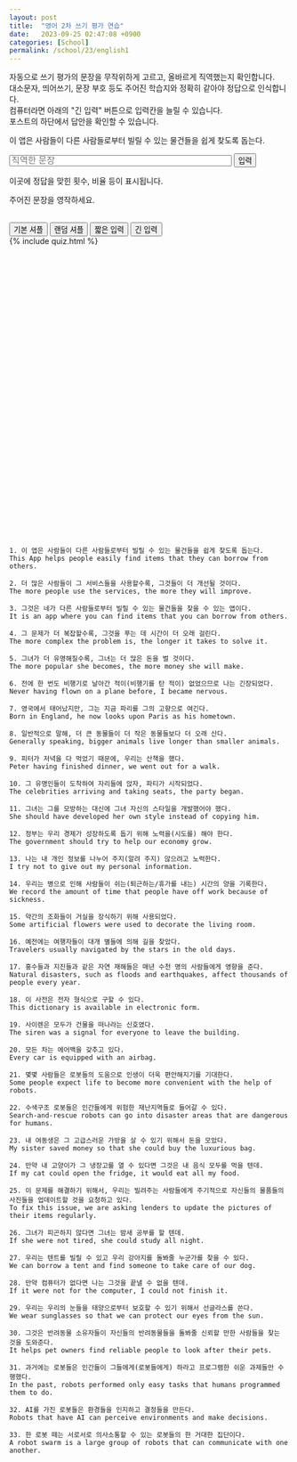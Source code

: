 ```yaml
---
layout: post
title:  "영어 2차 쓰기 평가 연습"
date:   2023-09-25 02:47:08 +0900
categories: [School]
permalink: /school/23/english1
---
```


자동으로 쓰기 평가의 문장을 무작위하게 고르고, 올바르게 직역했는지 확인합니다.  
대소문자, 띄어쓰기, 문장 부호 등도 주어진 학습지와 정확히 같아야 정답으로 인식합니다.   
컴퓨터라면 아래의 "긴 입력" 버튼으로 입력칸을 늘릴 수 있습니다.   
포스트의 하단에서 답안을 확인할 수 있습니다.    

<div>
  <p id="question-text">이 앱은 사람들이 다른 사람들로부터 빌릴 수 있는 물건들을 쉽게 찾도록 돕는다.</p>
  <input id="answer-input" type="text" style="width: 400px; font-size: 16px; height: 20px" placeholder="직역한 문장"> <button onclick="textEntered()"> 입력 </button> 
  <p id="stats">이곳에 정답을 맞힌 횟수, 비율 등이 표시됩니다.</p>
  <p id="correct-row">주어진 문장을 영작하세요.</p>
  <br>
  <button onclick="shuffleMode()">기본 셔플</button> <button onclick="fullRandomMode()">랜덤 셔플</button>
  <button onclick="shortInput()">짧은 입력</button> <button onclick="longInput()">긴 입력</button>
</div>
<script>
  var questions = [
    "이 앱은 사람들이 다른 사람들로부터 빌릴 수 있는 물건들을 쉽게 찾도록 돕는다.",
    "더 많은 사람들이 그 서비스들을 사용할수록, 그것들이 더 개선될 것이다.",
    "그것은 네가 다른 사람들로부터 빌릴 수 있는 물건들을 찾을 수 있는 앱이다.",
    "그 문제가 더 복잡할수록, 그것을 푸는 데 시간이 더 오래 걸린다.",
    "그녀가 더 유명해질수록, 그녀는 더 많은 돈을 벌 것이다.",
    "전에 한 번도 비행기로 날아간 적이(비행기를 탄 적이) 없었으므로 나는 긴장되었다.",
    "영국에서 태어났지만, 그는 지금 파리를 그의 고향으로 여긴다.",
    "일반적으로 말해, 더 큰 동물들이 더 작은 동물들보다 더 오래 산다.",
    "피터가 저녁을 다 먹었기 때문에, 우리는 산책을 했다.",
    "그 유명인들이 도착하여 자리들에 앉자, 파티가 시작되었다.",
    "그녀는 그를 모방하는 대신에 그녀 자신의 스타일을 개발했어야 했다.",
    "정부는 우리 경제가 성장하도록 돕기 위해 노력을(시도를) 해야 한다.",
    "나는 내 개인 정보를 나누어 주지(알려 주지) 않으려고 노력한다.",
    "우리는 병으로 인해 사람들이 쉬는(퇴근하는/휴가를 내는) 시간의 양을 기록한다.",
    "약간의 조화들이 거실을 장식하기 위해 사용되었다.",
    "예전에는 여행자들이 대개 별들에 의해 길을 찾았다.",
    "홍수들과 지진들과 같은 자연 재해들은 매년 수천 명의 사람들에게 영향을 준다.",
    "이 사전은 전자 형식으로 구할 수 있다.",
    "사이렌은 모두가 건물을 떠나라는 신호였다.",
    "모든 차는 에어백을 갖추고 있다.",
    "몇몇 사람들은 로봇들의 도움으로 인생이 더욱 편안해지기를 기대한다.",
    "수색구조 로봇들은 인간들에게 위험한 재난지역들로 들어갈 수 있다.",
    "내 여동생은 그 고급스러운 가방을 살 수 있기 위해서 돈을 모았다.",
    "만약 내 고양이가 그 냉장고를 열 수 있다면 그것은 내 음식 모두를 먹을 텐데.",
    "이 문제를 해결하기 위해서, 우리는 빌려주는 사람들에게 주기적으로 자신들의 물품들의 사진들을 업데이트할 것을 요청하고 있다.",
    "그녀가 피곤하지 않다면 그녀는 밤새 공부를 할 텐데.",
    "우리는 텐트를 빌릴 수 있고 우리 강아지를 돌봐줄 누군가를 찾을 수 있다.",
    "만약 컴퓨터가 없다면 나는 그것을 끝낼 수 없을 텐데.",
    "우리는 우리의 눈들을 태양으로부터 보호할 수 있기 위해서 선글라스를 쓴다.",
    "그것은 반려동물 소유자들이 자신들의 반려동물들을 돌봐줄 신뢰할 만한 사람들을 찾는 것을 도와준다.",
    "과거에는 로봇들은 인간들이 그들에게(로봇들에게) 하라고 프로그램한 쉬운 과제들만 수행했다.",
    "AI를 가진 로봇들은 환경들을 인지하고 결정들을 만든다.",
    "한 로봇 떼는 서로서로 의사소통할 수 있는 로봇들의 한 거대한 집단이다.",
  ];
  var answers = [
    "This App helps people easily find items that they can borrow from others.",
    "The more people use the services, the more they will improve.",
    "It is an app where you can find items that you can borrow from others.",
    "The more complex the problem is, the longer it takes to solve it.",
    "The more popular she becomes, the more money she will make.",
    "Never having flown on a plane before, I became nervous.",
    "Born in England, he now looks upon Paris as his hometown.",
    "Generally speaking, bigger animals live longer than smaller animals.",
    "Peter having finished dinner, we went out for a walk.",
    "The celebrities arriving and taking seats, the party began.",
    "She should have developed her own style instead of copying him.",
    "The government should try to help our economy grow.",
    "I try not to give out my personal information.",
    "We record the amount of time that people have off work because of sickness.",
    "Some artificial flowers were used to decorate the living room.",
    "Travelers usually navigated by the stars in the old days.",
    "Natural disasters, such as floods and earthquakes, affect thousands of people every year.",
    "This dictionary is available in electronic form.",
    "The siren was a signal for everyone to leave the building.",
    "Every car is equipped with an airbag.",
    "Some people expect life to become more convenient with the help of robots.",
    "Search-and-rescue robots can go into disaster areas that are dangerous for humans.",
    "My sister saved money so that she could buy the luxurious bag.",
    "If my cat could open the fridge, it would eat all my food.",
    "To fix this issue, we are asking lenders to update the pictures of their items regularly.",
    "If she were not tired, she could study all night.",
    "We can borrow a tent and find someone to take care of our dog.",
    "If it were not for the computer, I could not finish it.",
    "We wear sunglasses so that we can protect our eyes from the sun.",
    "It helps pet owners find reliable people to look after their pets.",
    "In the past, robots performed only easy tasks that humans programmed them to do.",
    "Robots that have AI can perceive environments and make decisions.",
    "A robot swarm is a large group of robots that can communicate with one another.",
  ];
</script>
{% include quiz.html %}

<br><br><br><br><br><br><br><br><br><br><br><br><br><br><br><br><br><br><br><br><br><br><br><br><br><br><br><br><br><br>

```
1. 이 앱은 사람들이 다른 사람들로부터 빌릴 수 있는 물건들을 쉽게 찾도록 돕는다.
This App helps people easily find items that they can borrow from others.

2. 더 많은 사람들이 그 서비스들을 사용할수록, 그것들이 더 개선될 것이다.
The more people use the services, the more they will improve.

3. 그것은 네가 다른 사람들로부터 빌릴 수 있는 물건들을 찾을 수 있는 앱이다.
It is an app where you can find items that you can borrow from others.

4. 그 문제가 더 복잡할수록, 그것을 푸는 데 시간이 더 오래 걸린다.
The more complex the problem is, the longer it takes to solve it.

5. 그녀가 더 유명해질수록, 그녀는 더 많은 돈을 벌 것이다.
The more popular she becomes, the more money she will make.

6. 전에 한 번도 비행기로 날아간 적이(비행기를 탄 적이) 없었으므로 나는 긴장되었다.
Never having flown on a plane before, I became nervous.

7. 영국에서 태어났지만, 그는 지금 파리를 그의 고향으로 여긴다.
Born in England, he now looks upon Paris as his hometown.

8. 일반적으로 말해, 더 큰 동물들이 더 작은 동물들보다 더 오래 산다.
Generally speaking, bigger animals live longer than smaller animals.

9. 피터가 저녁을 다 먹었기 때문에, 우리는 산책을 했다.
Peter having finished dinner, we went out for a walk.

10. 그 유명인들이 도착하여 자리들에 앉자, 파티가 시작되었다.
The celebrities arriving and taking seats, the party began.

11. 그녀는 그를 모방하는 대신에 그녀 자신의 스타일을 개발했어야 했다.
She should have developed her own style instead of copying him.

12. 정부는 우리 경제가 성장하도록 돕기 위해 노력을(시도를) 해야 한다.
The government should try to help our economy grow.

13. 나는 내 개인 정보를 나누어 주지(알려 주지) 않으려고 노력한다.
I try not to give out my personal information.

14. 우리는 병으로 인해 사람들이 쉬는(퇴근하는/휴가를 내는) 시간의 양을 기록한다.
We record the amount of time that people have off work because of sickness.

15. 약간의 조화들이 거실을 장식하기 위해 사용되었다.
Some artificial flowers were used to decorate the living room.

16. 예전에는 여행자들이 대개 별들에 의해 길을 찾았다.
Travelers usually navigated by the stars in the old days.

17. 홍수들과 지진들과 같은 자연 재해들은 매년 수천 명의 사람들에게 영향을 준다.
Natural disasters, such as floods and earthquakes, affect thousands of people every year.

18. 이 사전은 전자 형식으로 구할 수 있다.
This dictionary is available in electronic form.

19. 사이렌은 모두가 건물을 떠나라는 신호였다.
The siren was a signal for everyone to leave the building.

20. 모든 차는 에어백을 갖추고 있다.
Every car is equipped with an airbag.

21. 몇몇 사람들은 로봇들의 도움으로 인생이 더욱 편안해지기를 기대한다.
Some people expect life to become more convenient with the help of robots.

22. 수색구조 로봇들은 인간들에게 위험한 재난지역들로 들어갈 수 있다.
Search-and-rescue robots can go into disaster areas that are dangerous for humans.

23. 내 여동생은 그 고급스러운 가방을 살 수 있기 위해서 돈을 모았다.
My sister saved money so that she could buy the luxurious bag.

24. 만약 내 고양이가 그 냉장고를 열 수 있다면 그것은 내 음식 모두를 먹을 텐데.
If my cat could open the fridge, it would eat all my food.

25. 이 문제를 해결하기 위해서, 우리는 빌려주는 사람들에게 주기적으로 자신들의 물품들의 사진들을 업데이트할 것을 요청하고 있다.
To fix this issue, we are asking lenders to update the pictures of their items regularly.

26. 그녀가 피곤하지 않다면 그녀는 밤새 공부를 할 텐데.
If she were not tired, she could study all night.

27. 우리는 텐트를 빌릴 수 있고 우리 강아지를 돌봐줄 누군가를 찾을 수 있다.
We can borrow a tent and find someone to take care of our dog.

28. 만약 컴퓨터가 없다면 나는 그것을 끝낼 수 없을 텐데.
If it were not for the computer, I could not finish it.

29. 우리는 우리의 눈들을 태양으로부터 보호할 수 있기 위해서 선글라스를 쓴다.
We wear sunglasses so that we can protect our eyes from the sun.

30. 그것은 반려동물 소유자들이 자신들의 반려동물들을 돌봐줄 신뢰할 만한 사람들을 찾는 것을 도와준다.
It helps pet owners find reliable people to look after their pets.

31. 과거에는 로봇들은 인간들이 그들에게(로봇들에게) 하라고 프로그램한 쉬운 과제들만 수행했다.
In the past, robots performed only easy tasks that humans programmed them to do.

32. AI를 가진 로봇들은 환경들을 인지하고 결정들을 만든다.
Robots that have AI can perceive environments and make decisions.

33. 한 로봇 떼는 서로서로 의사소통할 수 있는 로봇들의 한 거대한 집단이다.
A robot swarm is a large group of robots that can communicate with one another.
```